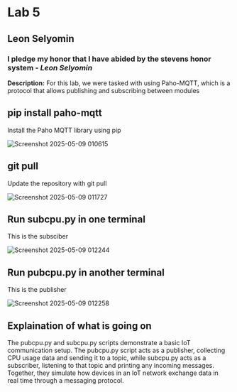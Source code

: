 # **Lab 5**
## Leon Selyomin
### I pledge my honor that I have abided by the stevens honor system - *Leon Selyomin*

**Description:** For this lab, we were tasked with using Paho-MQTT, which is a protocol that allows publishing and subscribing between modules

pip install paho-mqtt
--
Install the Paho MQTT library using pip

![Screenshot 2025-05-09 010615](https://github.com/user-attachments/assets/1479087e-5958-49d8-8b8a-18043a449d0b)

git pull
--
Update the repository with git pull

![Screenshot 2025-05-09 011727](https://github.com/user-attachments/assets/ebb534d3-ebe6-4113-9453-5ab430a45ebc)


Run subcpu.py in one terminal
--
This is the subsciber

![Screenshot 2025-05-09 012244](https://github.com/user-attachments/assets/af59076f-32fa-45cf-be19-c71abc29ceb7)


Run pubcpu.py in another terminal
--
This is the publisher

![Screenshot 2025-05-09 012258](https://github.com/user-attachments/assets/96e18950-f8aa-42d8-8e8f-499b29249908)

Explaination of what is going on 
--
The pubcpu.py and subcpu.py scripts demonstrate a basic IoT communication setup. The pubcpu.py script acts as a publisher, collecting CPU usage data and sending it to a topic, while subcpu.py acts as a subscriber, listening to that topic and printing any incoming messages. Together, they simulate how devices in an IoT network exchange data in real time through a messaging protocol.

